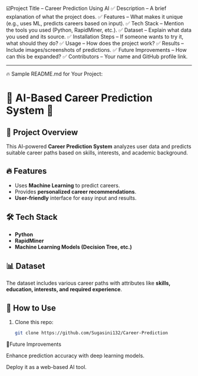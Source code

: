 ☑️Project Title – Career Prediction Using AI
✅ Description – A brief explanation of what the project does.
✅ Features – What makes it unique (e.g., uses ML, predicts careers based on input).
✅ Tech Stack – Mention the tools you used (Python, RapidMiner, etc.).
✅ Dataset – Explain what data you used and its source.
✅ Installation Steps – If someone wants to try it, what should they do?
✅ Usage – How does the project work?
✅ Results – Include images/screenshots of predictions.
✅ Future Improvements – How can this be expanded?
✅ Contributors – Your name and GitHub profile link.


---

🔥 Sample README.md for Your Project:

# 🎯 AI-Based Career Prediction System 🚀  

## 📌 Project Overview  
This AI-powered **Career Prediction System** analyzes user data and predicts suitable career paths based on skills, interests, and academic background.  

## 🔥 Features  
- Uses **Machine Learning** to predict careers.  
- Provides **personalized career recommendations**.  
- **User-friendly** interface for easy input and results.  

## 🛠️ Tech Stack  
- **Python**  
- **RapidMiner**  
- **Machine Learning Models (Decision Tree, etc.)**  

## 📊 Dataset  
The dataset includes various career paths with attributes like **skills, education, interests, and required experience**.  

## 🚀 How to Use  
1. Clone this repo:  
   ```bash
   git clone https://github.com/Sugasini132/Career-Prediction

 📌Future Improvements

Enhance prediction accuracy with deep learning models.

Deploy it as a web-based AI tool.
